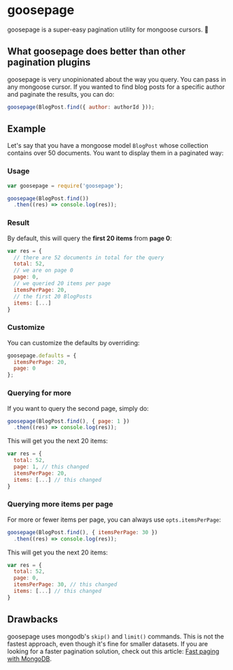 # goosepage

goosepage is a super-easy pagination utility for mongoose cursors. :chicken:

## What goosepage does better than other pagination plugins

goosepage is very unopinionated about the way you query. You can pass in any mongoose cursor. If you wanted to find blog posts for a specific author and paginate the results, you can do:

```javascript
goosepage(BlogPost.find({ author: authorId }));
```

## Example

Let's say that you have a mongoose model `BlogPost` whose collection contains over 50 documents. You want to display them in a paginated way:

### Usage

```javascript
var goosepage = require('goosepage');

goosepage(BlogPost.find())
  .then((res) => console.log(res));
```

### Result

By default, this will query the **first 20 items** from **page 0**:

```javascript
var res = {
  // there are 52 documents in total for the query
  total: 52,
  // we are on page 0
  page: 0,
  // we queried 20 items per page
  itemsPerPage: 20,
  // the first 20 BlogPosts
  items: [...]
}
```

### Customize

You can customize the defaults by overriding:

```javascript
goosepage.defaults = {
  itemsPerPage: 20,
  page: 0
};
```

### Querying for more

If you want to query the second page, simply do:

```javascript
goosepage(BlogPost.find(), { page: 1 })
  .then((res) => console.log(res));
```

This will get you the next 20 items:

```javascript
var res = {
  total: 52,
  page: 1, // this changed
  itemsPerPage: 20,
  items: [...] // this changed
}
```

### Querying more items per page

For more or fewer items per page, you can always use `opts.itemsPerPage`:

```javascript
goosepage(BlogPost.find(), { itemsPerPage: 30 })
  .then((res) => console.log(res));
```

This will get you the next 20 items:

```javascript
var res = {
  total: 52,
  page: 0,
  itemsPerPage: 30, // this changed
  items: [...] // this changed
}
```

## Drawbacks

goosepage uses mongodb's `skip()` and `limit()` commands. This is not the fastest approach, even though it's fine for smaller datasets. If you are looking for a faster pagination solution, check out this article: [Fast paging with MongoDB](http://blog.mongodirector.com/fast-paging-with-mongodb).
